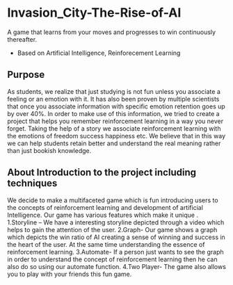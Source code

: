 # Invasion_City-The-Rise-of-AI
A game that learns from your moves and progresses to win continuously thereafter.
* Based on Artificial Intelligence, Reinforecement Learning 



## Purpose
As students, we realize that just studying is not fun unless you associate a feeling
or an emotion with it. It has also been proven by multiple scientists that once you
associate information with specific emotion retention goes up by over 40%. In
order to make use of this information, we tried to create a project that helps you
remember reinforcement learning in a way you never forget. Taking the help of
a story we associate reinforcement learning with the emotions of freedom success
happiness etc. We believe that in this way we can help students retain better and
understand the real meaning rather than just bookish knowledge.

## About Introduction to the project including techniques
We decide to make a multifaceted game which is fun introducing users to the
concepts of reinforcement learning and development of artificial Intelligence.
Our game has various features which make it unique .
1.Storyline – We have a interesting storyline depicted through a video which
helps to gain the attention of the user.
2.Graph- Our game shows a graph which depicts the win ratio of AI creating a
sense of winning and success in the heart of the user. At the same time
understanding the essence of reinforcement learning.
3.Automate- If a person just wants to see the graph in order to understand the
concept of reinforcement learning then he can also do so using our automate
function.
4.Two Player- The game also allows you to play with your friends this fun game.
